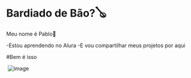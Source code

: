 # Bardiado de Bão?🪕

Meu nome é Pablo🥖

-Estou aprendendo no Alura
-E vou compartilhar meus projetos por aqui

#Bem é isso


![]()
![image](https://github.com/user-attachments/assets/e7a102a2-59ce-42e9-ad2a-230815c7b5db)

